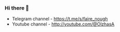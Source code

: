 ### Hi there 👋

- Telegram channel - https://t.me/s/faire_nough
- Youtube channel - http://youtube.com/@OlzhasA
<!--
| Number of visitors | ![Visitor Count](https://profile-counter.glitch.me/olzhas/count.svg) |
|--------------------|----------------------------------------------------------------------|



**olzhas/olzhas** is a ✨ _special_ ✨ repository because its `README.md` (this file) appears on your GitHub profile.

Here are some ideas to get you started:

- 🔭 I’m currently working on ...
- 🌱 I’m currently learning ...
- 👯 I’m looking to collaborate on ...
- 🤔 I’m looking for help with ...
- 💬 Ask me about ...
- 📫 How to reach me: ...
- 😄 Pronouns: ...
- ⚡ Fun fact: ...
-->
